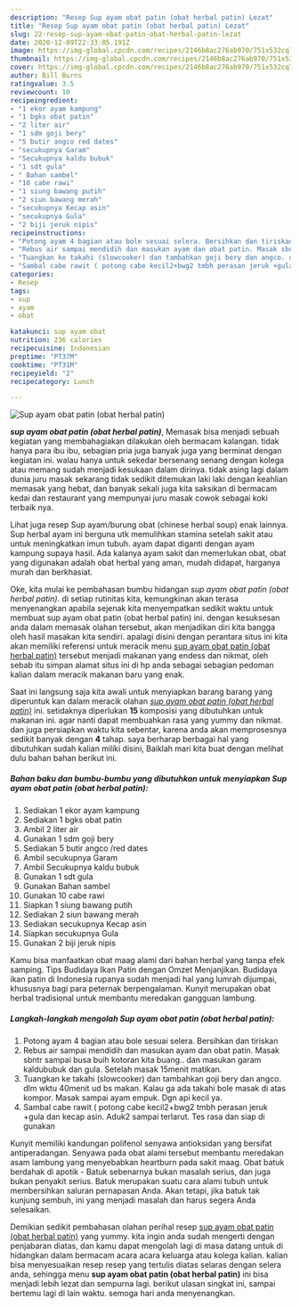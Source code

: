 ```yaml
---
description: "Resep Sup ayam obat patin (obat herbal patin) Lezat"
title: "Resep Sup ayam obat patin (obat herbal patin) Lezat"
slug: 22-resep-sup-ayam-obat-patin-obat-herbal-patin-lezat
date: 2020-12-09T22:33:05.191Z
image: https://img-global.cpcdn.com/recipes/2146b8ac276ab970/751x532cq70/sup-ayam-obat-patin-obat-herbal-patin-foto-resep-utama.jpg
thumbnail: https://img-global.cpcdn.com/recipes/2146b8ac276ab970/751x532cq70/sup-ayam-obat-patin-obat-herbal-patin-foto-resep-utama.jpg
cover: https://img-global.cpcdn.com/recipes/2146b8ac276ab970/751x532cq70/sup-ayam-obat-patin-obat-herbal-patin-foto-resep-utama.jpg
author: Bill Burns
ratingvalue: 3.5
reviewcount: 10
recipeingredient:
- "1 ekor ayam kampung"
- "1 bgks obat patin"
- "2 liter air"
- "1 sdm goji bery"
- "5 butir angco red dates"
- "secukupnya Garam"
- "Secukupnya kaldu bubuk"
- "1 sdt gula"
- " Bahan sambel"
- "10 cabe rawi"
- "1 siung bawang putih"
- "2 siun bawang merah"
- "secukupnya Kecap asin"
- "secukupnya Gula"
- "2 biji jeruk nipis"
recipeinstructions:
- "Potong ayam 4 bagian atau bole sesuai selera. Bersihkan dan tiriskan"
- "Rebus air sampai mendidih dan masukan ayam dan obat patin. Masak sbntr sampai busa buih kotoran kita buang.. dan masukan garam kaldububuk dan gula. Setelah masak 15menit matikan."
- "Tuangkan ke takahi (slowcooker) dan tambahkan goji bery dan angco. dlm wktu 40menit ud bs makan. Kalau ga ada takahi bole masak di atas kompor. Masak sampai ayam empuk. Dgn api kecil ya."
- "Sambal cabe rawit ( potong cabe kecil2+bwg2 tmbh perasan jeruk +gula dan kecap asin. Aduk2 sampai terlarut. Tes rasa dan siap di gunakan"
categories:
- Resep
tags:
- sup
- ayam
- obat

katakunci: sup ayam obat 
nutrition: 236 calories
recipecuisine: Indonesian
preptime: "PT37M"
cooktime: "PT31M"
recipeyield: "2"
recipecategory: Lunch

---
```



![Sup ayam obat patin (obat herbal patin)](https://img-global.cpcdn.com/recipes/2146b8ac276ab970/751x532cq70/sup-ayam-obat-patin-obat-herbal-patin-foto-resep-utama.jpg)

<b><i>sup ayam obat patin (obat herbal patin)</i></b>, Memasak bisa menjadi sebuah kegiatan yang membahagiakan dilakukan oleh bermacam kalangan. tidak hanya para ibu ibu, sebagian pria juga banyak juga yang berminat dengan kegiatan ini. walau hanya untuk sekedar bersenang senang dengan kolega atau memang sudah menjadi kesukaan dalam dirinya. tidak asing lagi dalam dunia juru masak sekarang tidak sedikit ditemukan laki laki dengan keahlian memasak yang hebat, dan banyak sekali juga kita saksikan di bermacam kedai dan restaurant yang mempunyai juru masak cowok sebagai koki terbaik nya.

Lihat juga resep Sup ayam/burung obat (chinese herbal soup) enak lainnya. Sup herbal ayam ini berguna utk memulihkan stamina setelah sakit atau untuk meningkatkan imun tubuh. ayam dapat diganti dengan ayam kampung supaya hasil. Ada kalanya ayam sakit dan memerlukan obat, obat yang digunakan adalah obat herbal yang aman, mudah didapat, harganya murah dan berkhasiat.

Oke, kita mulai ke pembahasan bumbu hidangan <i>sup ayam obat patin (obat herbal patin)</i>. di setiap rutinitas kita, kemungkinan akan terasa menyenangkan apabila sejenak kita menyempatkan sedikit waktu untuk membuat sup ayam obat patin (obat herbal patin) ini. dengan kesuksesan anda dalam memasak olahan tersebut, akan menjadikan diri kita bangga oleh hasil masakan kita sendiri. apalagi disini dengan perantara situs ini kita akan memiliki referensi untuk meracik menu <u>sup ayam obat patin (obat herbal patin)</u> tersebut menjadi makanan yang endess dan nikmat, oleh sebab itu simpan alamat situs ini di hp anda sebagai sebagian pedoman kalian dalam meracik makanan baru yang enak.


Saat ini langsung saja kita awali untuk menyiapkan barang barang yang diperuntuk kan dalam meracik olahan <u><i>sup ayam obat patin (obat herbal patin)</i></u> ini. setidaknya diperlukan <b>15</b> komposisi yang dibutuhkan untuk makanan ini. agar nanti dapat membuahkan rasa yang yummy dan nikmat. dan juga persiapkan waktu kita sebentar, karena anda akan memprosesnya sedikit banyak dengan <b>4</b> tahap. saya berharap berbagai hal yang dibutuhkan sudah kalian miliki disini, Baiklah mari kita buat dengan melihat dulu bahan bahan berikut ini.

<!--inarticleads1-->

##### Bahan baku dan bumbu-bumbu yang dibutuhkan untuk menyiapkan Sup ayam obat patin (obat herbal patin):

1. Sediakan 1 ekor ayam kampung
1. Sediakan 1 bgks obat patin
1. Ambil 2 liter air
1. Gunakan 1 sdm goji bery
1. Sediakan 5 butir angco /red dates
1. Ambil secukupnya Garam
1. Ambil Secukupnya kaldu bubuk
1. Gunakan 1 sdt gula
1. Gunakan  Bahan sambel
1. Gunakan 10 cabe rawi
1. Siapkan 1 siung bawang putih
1. Sediakan 2 siun bawang merah
1. Sediakan secukupnya Kecap asin
1. Siapkan secukupnya Gula
1. Gunakan 2 biji jeruk nipis


Kamu bisa manfaatkan obat maag alami dari bahan herbal yang tanpa efek samping. Tips Budidaya Ikan Patin dengan Omzet Menjanjikan. Budidaya ikan patin di Indonesia rupanya sudah menjadi hal yang lumrah dijumpai, khususnya bagi para peternak berpengalaman. Kunyit merupakan obat herbal tradisional untuk membantu meredakan gangguan lambung. 

<!--inarticleads2-->

##### Langkah-langkah mengolah Sup ayam obat patin (obat herbal patin):

1. Potong ayam 4 bagian atau bole sesuai selera. Bersihkan dan tiriskan
1. Rebus air sampai mendidih dan masukan ayam dan obat patin. Masak sbntr sampai busa buih kotoran kita buang.. dan masukan garam kaldububuk dan gula. Setelah masak 15menit matikan.
1. Tuangkan ke takahi (slowcooker) dan tambahkan goji bery dan angco. dlm wktu 40menit ud bs makan. Kalau ga ada takahi bole masak di atas kompor. Masak sampai ayam empuk. Dgn api kecil ya.
1. Sambal cabe rawit ( potong cabe kecil2+bwg2 tmbh perasan jeruk +gula dan kecap asin. Aduk2 sampai terlarut. Tes rasa dan siap di gunakan


Kunyit memiliki kandungan polifenol senyawa antioksidan yang bersifat antiperadangan. Senyawa pada obat alami tersebut membantu meredakan asam lambung yang menyebabkan heartburn pada sakit maag. Obat batuk berdahak di apotik - Batuk sebenarnya bukan masalah serius, dan juga bukan penyakit serius. Batuk merupakan suatu cara alami tubuh untuk membersihkan saluran pernapasan Anda. Akan tetapi, jika batuk tak kunjung sembuh, ini yang menjadi masalah dan harus segera Anda selesaikan. 

Demikian sedikit pembahasan olahan perihal resep <u>sup ayam obat patin (obat herbal patin)</u> yang yummy. kita ingin anda sudah mengerti dengan penjabaran diatas, dan kamu dapat mengolah lagi di masa datang untuk di hidangkan dalam bermacam acara acara keluarga atau kolega kalian. kalian bisa menyesuaikan resep resep yang tertulis diatas selaras dengan selera anda, sehingga menu <b>sup ayam obat patin (obat herbal patin)</b> ini bisa menjadi lebih lezat dan sempurna lagi. berikut ulasan singkat ini, sampai bertemu lagi di lain waktu. semoga hari anda menyenangkan.

